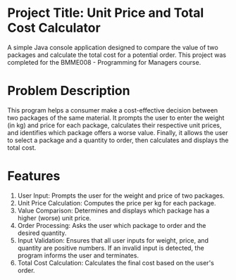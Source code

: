 # Project Title: Unit Price and Total Cost Calculator

A simple Java console application designed to compare the value of two packages and calculate the total cost for a potential order. This project was completed for the BMME008 - Programming for Managers course.

# Problem Description
This program helps a consumer make a cost-effective decision between two packages of the same material. It prompts the user to enter the weight (in kg) and price for each package, calculates their respective unit prices, and identifies which package offers a worse value. Finally, it allows the user to select a package and a quantity to order, then calculates and displays the total cost.

# Features
1. User Input: Prompts the user for the weight and price of two packages.
2. Unit Price Calculation: Computes the price per kg for each package.
3. Value Comparison: Determines and displays which package has a higher (worse) unit price.
4. Order Processing: Asks the user which package to order and the desired quantity.
5. Input Validation: Ensures that all user inputs for weight, price, and quantity are positive numbers. If an invalid input is detected, the program informs the user and terminates.
6. Total Cost Calculation: Calculates the final cost based on the user's order.

